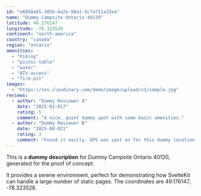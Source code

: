 ```yaml
---
id: "e6950a65-385b-4a2e-98a1-5c7a711a32ea"
name: "Dummy Campsite Ontario 40120"
latitude: 49.176147
longitude: -78.323526
continent: "north-america"
country: "canada"
region: "ontario"
amenities:
  - "hiking"
  - "picnic-table"
  - "water"
  - "ATV-access"
  - "fire-pit"
images:
  - "https://res.cloudinary.com/demo/image/upload/v1/sample.jpg"
reviews:
  - author: "Dummy Reviewer A"
    date: "2025-02-017"
    rating: 5
    comment: "A nice, quiet dummy spot with some basic amenities."
  - author: "Dummy Reviewer B"
    date: "2025-08-021"
    rating: 3
    comment: "Found it easily. GPS was spot on for this dummy location."
---
```


This is a **dummy description** for Dummy Campsite Ontario 40120, generated for the proof of concept.

It provides a serene environment, perfect for demonstrating how SvelteKit can handle a large number of static pages. The coordinates are 49.176147, -78.323526.
